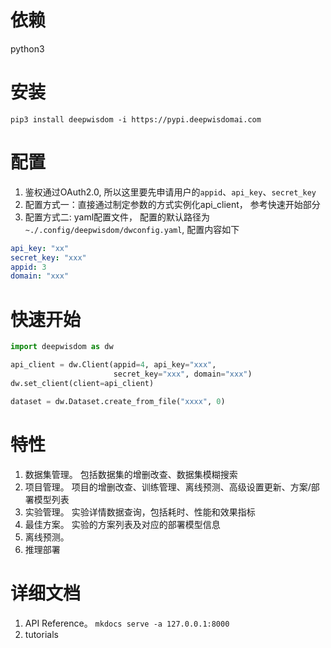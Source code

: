 # 依赖
python3
# 安装
`pip3 install deepwisdom -i https://pypi.deepwisdomai.com`
# 配置
1. 鉴权通过OAuth2.0, 所以这里要先申请用户的`appid`、`api_key`、`secret_key`
2. 配置方式一：直接通过制定参数的方式实例化api_client， 参考快速开始部分
3. 配置方式二: yaml配置文件， 配置的默认路径为`~./.config/deepwisdom/dwconfig.yaml`, 配置内容如下
```yaml
api_key: "xx"
secret_key: "xxx"
appid: 3
domain: "xxx"
```

# 快速开始
```python
import deepwisdom as dw

api_client = dw.Client(appid=4, api_key="xxx",
                       secret_key="xxx", domain="xxx")
dw.set_client(client=api_client)

dataset = dw.Dataset.create_from_file("xxxx", 0)

```
# 特性
1. 数据集管理。 包括数据集的增删改查、数据集模糊搜索
2. 项目管理。 项目的增删改查、训练管理、离线预测、高级设置更新、方案/部署模型列表
3. 实验管理。 实验详情数据查询，包括耗时、性能和效果指标
4. 最佳方案。 实验的方案列表及对应的部署模型信息
5. 离线预测。 
6. 推理部署

# 详细文档
1. API Reference。 `mkdocs serve -a 127.0.0.1:8000`
2. tutorials

